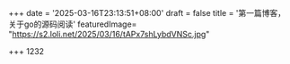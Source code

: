 +++
date = '2025-03-16T23:13:51+08:00'
draft = false
title = '第一篇博客，关于go的源码阅读'
featuredImage= "https://s2.loli.net/2025/03/16/tAPx7shLybdVNSc.jpg"

+++
1232